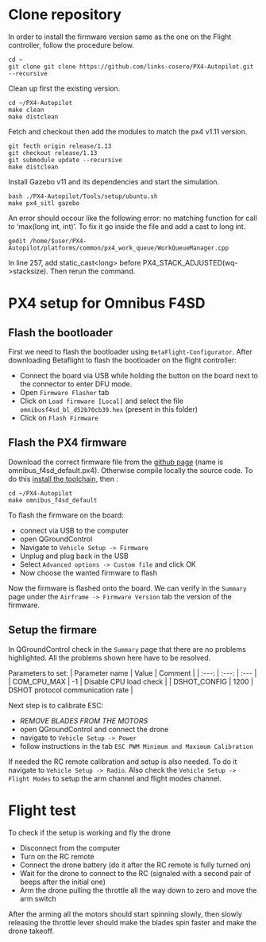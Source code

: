 # Clone repository
In order to install the firmware version same as the one on the Flight controller, follow the procedure below.
```
cd ~
git clone git clone https://github.com/links-cosero/PX4-Autopilot.git --recursive
```
Clean up first the existing version.
```
cd ~/PX4-Autopilot
make clean
make distclean
```
Fetch and checkout then add the modules to match the px4 v1.11 version.
```
git fecth origin release/1.13
git checkout release/1.13
git submodule update --recursive
make distclean
```

Install Gazebo v11 and its dependencies and start the simulation.
```
bash ./PX4-Autopilot/Tools/setup/ubuntu.sh
make px4_sitl gazebo
```

An error should occour like the following error: no matching function for call to ‘max(long int, int)’. To fix it go inside the file and add a cast to long int.
```
gedit /home/$user/PX4-Autopilot/platforms/common/px4_work_queue/WorkQueueManager.cpp 
```
In line 257, add static_cast\<long\> before PX4_STACK_ADJUSTED(wq->stacksize). Then rerun the command.

# PX4 setup for Omnibus F4SD
## Flash the bootloader
First we need to flash the bootloader using `BetaFlight-Configurator`. After downloading Betaflight to flash the bootloader on the flight controller:
- Connect the board via USB while holding the button on the board next to the connector to enter DFU mode. 
- Open `Firmware Flasher` tab
- Click on `Load firmware [Local]` and select the file `omnibusf4sd_bl_d52b70cb39.hex` (present in this folder) 
- Click on `Flash Firmware`

## Flash the PX4 firmware
Download the correct firmware file from the [github page](https://github.com/PX4/PX4-Autopilot/releases) (name is omnibus_f4sd_default.px4). Otherwise compile locally the source code. To do this [install the toolchain](https://docs.px4.io/v1.13/en/dev_setup/dev_env_linux_ubuntu.html), then :
```
cd ~/PX4-Autopilot
make omnibus_f4sd_default
```
To flash the firmware on the board:
- connect via USB to the computer 
- open QGroundControl
- Navigate to `Vehicle Setup -> Firmware`
- Unplug and plug back in the USB
- Select `Advanced options -> Custom file` and click OK
- Now choose the wanted firmware to flash

Now the firmware is flashed onto the board. We can verify in the `Summary` page under the  `Airframe -> Firmware Version` tab the version of the firmware.

## Setup the firmare
In QGroundControl check in the `Summary` page that there are no problems highlighted. All the problems shown here have to be resolved.

Parameters to set:
| Parameter name 	| Value   	| Comment	|
| :---:   			| :---: 	| :---		| 	
| COM_CPU_MAX		| -1	   	| Disable CPU load check |
| DSHOT_CONFIG 		| 1200		| DSHOT protocol communication rate |

Next step is to calibrate ESC: 
- *REMOVE BLADES FROM THE MOTORS*
- open QGroundControl and connect the drone
- navigate to `Vehicle Setup -> Power`
- follow instructions in the tab `ESC PWM Minimum and Maximum Calibration`

If needed the RC remote calibration and setup is also needed. To do it navigate to `Vehicle Setup -> Radio`. Also check the `Vehicle Setup -> Flight Modes` to setup the arm channel and flight modes channel. 

# Flight test
To check if the setup is working and fly the drone
- Disconnect from the computer
- Turn on the RC remote
- Connect the drone battery (do it after the RC remote is fully turned on)
- Wait for the drone to connect to the RC (signaled with a second pair of beeps after the initial one)
- Arm the drone pulling the throttle all the way down to zero and move the arm switch

After the arming all the motors should start spinning slowly, then slowly releasing the throttle lever should make the blades spin faster and make the drone takeoff. 